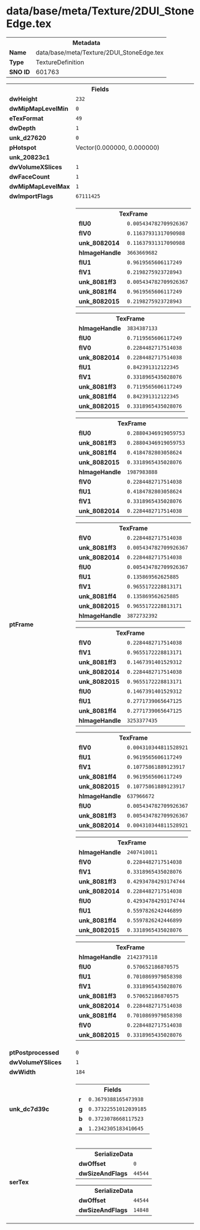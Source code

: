<h1>data/base/meta/Texture/2DUI_StoneEdge.tex</h1><table><tr><th colspan="100%">Metadata</th></tr><tr><td><b>Name</b></td><td>data/base/meta/Texture/2DUI_StoneEdge.tex</td></tr><tr><td><b>Type</b></td><td>TextureDefinition</td></tr><tr><td><b>SNO ID</b></td><td>601763</td></tr></table>

<table><tr><th colspan="100%">Fields</th></tr><tr><td><b>dwHeight</b></td><td><code>232</code></td></tr><tr><td><b>dwMipMapLevelMin</b></td><td><code>0</code></td></tr><tr><td><b>eTexFormat</b></td><td><code>49</code></td></tr><tr><td><b>dwDepth</b></td><td><code>1</code></td></tr><tr><td><b>unk_d27620</b></td><td><code>0</code></td></tr><tr><td><b>pHotspot</b></td><td>Vector(0.000000, 0.000000)</td></tr><tr><td><b>unk_20823c1</b></td><td></td></tr><tr><td><b>dwVolumeXSlices</b></td><td><code>1</code></td></tr><tr><td><b>dwFaceCount</b></td><td><code>1</code></td></tr><tr><td><b>dwMipMapLevelMax</b></td><td><code>1</code></td></tr><tr><td><b>dwImportFlags</b></td><td><code>67111425</code></td></tr><tr><td><b>ptFrame</b></td><td><table><tr><th colspan="100%">TexFrame</th></tr><tr><td><b>flU0</b></td><td><code>0.005434782709926367</code></td></tr><tr><td><b>flV0</b></td><td><code>0.11637931317090988</code></td></tr><tr><td><b>unk_8082014</b></td><td><code>0.11637931317090988</code></td></tr><tr><td><b>hImageHandle</b></td><td><code>3663669682</code></td></tr><tr><td><b>flU1</b></td><td><code>0.9619565606117249</code></td></tr><tr><td><b>flV1</b></td><td><code>0.2198275923728943</code></td></tr><tr><td><b>unk_8081ff3</b></td><td><code>0.005434782709926367</code></td></tr><tr><td><b>unk_8081ff4</b></td><td><code>0.9619565606117249</code></td></tr><tr><td><b>unk_8082015</b></td><td><code>0.2198275923728943</code></td></tr></table>


<table><tr><th colspan="100%">TexFrame</th></tr><tr><td><b>hImageHandle</b></td><td><code>3834387133</code></td></tr><tr><td><b>flU0</b></td><td><code>0.7119565606117249</code></td></tr><tr><td><b>flV0</b></td><td><code>0.2284482717514038</code></td></tr><tr><td><b>unk_8082014</b></td><td><code>0.2284482717514038</code></td></tr><tr><td><b>flU1</b></td><td><code>0.842391312122345</code></td></tr><tr><td><b>flV1</b></td><td><code>0.3318965435028076</code></td></tr><tr><td><b>unk_8081ff3</b></td><td><code>0.7119565606117249</code></td></tr><tr><td><b>unk_8081ff4</b></td><td><code>0.842391312122345</code></td></tr><tr><td><b>unk_8082015</b></td><td><code>0.3318965435028076</code></td></tr></table>


<table><tr><th colspan="100%">TexFrame</th></tr><tr><td><b>flU0</b></td><td><code>0.28804346919059753</code></td></tr><tr><td><b>unk_8081ff3</b></td><td><code>0.28804346919059753</code></td></tr><tr><td><b>unk_8081ff4</b></td><td><code>0.4184782803058624</code></td></tr><tr><td><b>unk_8082015</b></td><td><code>0.3318965435028076</code></td></tr><tr><td><b>hImageHandle</b></td><td><code>1987983888</code></td></tr><tr><td><b>flV0</b></td><td><code>0.2284482717514038</code></td></tr><tr><td><b>flU1</b></td><td><code>0.4184782803058624</code></td></tr><tr><td><b>flV1</b></td><td><code>0.3318965435028076</code></td></tr><tr><td><b>unk_8082014</b></td><td><code>0.2284482717514038</code></td></tr></table>


<table><tr><th colspan="100%">TexFrame</th></tr><tr><td><b>flV0</b></td><td><code>0.2284482717514038</code></td></tr><tr><td><b>unk_8081ff3</b></td><td><code>0.005434782709926367</code></td></tr><tr><td><b>unk_8082014</b></td><td><code>0.2284482717514038</code></td></tr><tr><td><b>flU0</b></td><td><code>0.005434782709926367</code></td></tr><tr><td><b>flU1</b></td><td><code>0.135869562625885</code></td></tr><tr><td><b>flV1</b></td><td><code>0.9655172228813171</code></td></tr><tr><td><b>unk_8081ff4</b></td><td><code>0.135869562625885</code></td></tr><tr><td><b>unk_8082015</b></td><td><code>0.9655172228813171</code></td></tr><tr><td><b>hImageHandle</b></td><td><code>3872732392</code></td></tr></table>


<table><tr><th colspan="100%">TexFrame</th></tr><tr><td><b>flV0</b></td><td><code>0.2284482717514038</code></td></tr><tr><td><b>flV1</b></td><td><code>0.9655172228813171</code></td></tr><tr><td><b>unk_8081ff3</b></td><td><code>0.1467391401529312</code></td></tr><tr><td><b>unk_8082014</b></td><td><code>0.2284482717514038</code></td></tr><tr><td><b>unk_8082015</b></td><td><code>0.9655172228813171</code></td></tr><tr><td><b>flU0</b></td><td><code>0.1467391401529312</code></td></tr><tr><td><b>flU1</b></td><td><code>0.2771739065647125</code></td></tr><tr><td><b>unk_8081ff4</b></td><td><code>0.2771739065647125</code></td></tr><tr><td><b>hImageHandle</b></td><td><code>3253377435</code></td></tr></table>


<table><tr><th colspan="100%">TexFrame</th></tr><tr><td><b>flV0</b></td><td><code>0.004310344811528921</code></td></tr><tr><td><b>flU1</b></td><td><code>0.9619565606117249</code></td></tr><tr><td><b>flV1</b></td><td><code>0.10775861889123917</code></td></tr><tr><td><b>unk_8081ff4</b></td><td><code>0.9619565606117249</code></td></tr><tr><td><b>unk_8082015</b></td><td><code>0.10775861889123917</code></td></tr><tr><td><b>hImageHandle</b></td><td><code>637966672</code></td></tr><tr><td><b>flU0</b></td><td><code>0.005434782709926367</code></td></tr><tr><td><b>unk_8081ff3</b></td><td><code>0.005434782709926367</code></td></tr><tr><td><b>unk_8082014</b></td><td><code>0.004310344811528921</code></td></tr></table>


<table><tr><th colspan="100%">TexFrame</th></tr><tr><td><b>hImageHandle</b></td><td><code>2407410011</code></td></tr><tr><td><b>flV0</b></td><td><code>0.2284482717514038</code></td></tr><tr><td><b>flV1</b></td><td><code>0.3318965435028076</code></td></tr><tr><td><b>unk_8081ff3</b></td><td><code>0.42934784293174744</code></td></tr><tr><td><b>unk_8082014</b></td><td><code>0.2284482717514038</code></td></tr><tr><td><b>flU0</b></td><td><code>0.42934784293174744</code></td></tr><tr><td><b>flU1</b></td><td><code>0.5597826242446899</code></td></tr><tr><td><b>unk_8081ff4</b></td><td><code>0.5597826242446899</code></td></tr><tr><td><b>unk_8082015</b></td><td><code>0.3318965435028076</code></td></tr></table>


<table><tr><th colspan="100%">TexFrame</th></tr><tr><td><b>hImageHandle</b></td><td><code>2142379118</code></td></tr><tr><td><b>flU0</b></td><td><code>0.570652186870575</code></td></tr><tr><td><b>flU1</b></td><td><code>0.7010869979858398</code></td></tr><tr><td><b>flV1</b></td><td><code>0.3318965435028076</code></td></tr><tr><td><b>unk_8081ff3</b></td><td><code>0.570652186870575</code></td></tr><tr><td><b>unk_8082014</b></td><td><code>0.2284482717514038</code></td></tr><tr><td><b>unk_8081ff4</b></td><td><code>0.7010869979858398</code></td></tr><tr><td><b>flV0</b></td><td><code>0.2284482717514038</code></td></tr><tr><td><b>unk_8082015</b></td><td><code>0.3318965435028076</code></td></tr></table>


</td></tr><tr><td><b>ptPostprocessed</b></td><td><code>0</code></td></tr><tr><td><b>dwVolumeYSlices</b></td><td><code>1</code></td></tr><tr><td><b>dwWidth</b></td><td><code>184</code></td></tr><tr><td><b>unk_dc7d39c</b></td><td><table><tr><th colspan="100%">Fields</th></tr><tr><td><b>r</b></td><td><code>0.3679388165473938</code></td></tr><tr><td><b>g</b></td><td><code>0.37322551012039185</code></td></tr><tr><td><b>b</b></td><td><code>0.3723078668117523</code></td></tr><tr><td><b>a</b></td><td><code>1.2342305183410645</code></td></tr></table>

</td></tr><tr><td><b>serTex</b></td><td><table><tr><th colspan="100%">SerializeData</th></tr><tr><td><b>dwOffset</b></td><td><code>0</code></td></tr><tr><td><b>dwSizeAndFlags</b></td><td><code>44544</code></td></tr></table>


<table><tr><th colspan="100%">SerializeData</th></tr><tr><td><b>dwOffset</b></td><td><code>44544</code></td></tr><tr><td><b>dwSizeAndFlags</b></td><td><code>14848</code></td></tr></table>


</td></tr></table>

